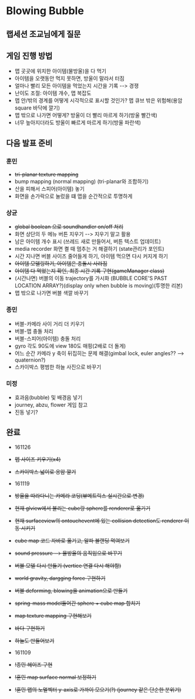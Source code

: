 # Blowing Bubble

## 랩세션 조교님에게 질문

## 게임 진행 방법
* 맵 곳곳에 위치한 아이템(물방울)을 다 먹기
* 아이템을 오랫동안 먹지 못하면, 방울이 말라서 터짐
* 얼마나 빨리 모든 아이템을 먹었는지 시간을 기록 --> 경쟁
* 난이도 조절: 아이템 개수, 맵 복잡도
* 맵 안/밖의 경계를 어떻게 시각적으로 표시할 것인가? 맵 큐브 밖은 위험해(용암 square 바닥에 깔기)
* 맵 밖으로 나가면 어떻게? 방울이 더 빨리 마르게 하기(방울 빨간색)
* 너무 높아지더라도 방울이 빠르게 마르게 하기(방울 파란색)

## 다음 발표 준비

### 훈민 
* ~~tri-planar texture mapping~~
* bump mapping (normal mapping) (tri-planar와 조합하기)
* 산을 피해서 스피어(아이템) 놓기
* 화면을 손가락으로 눌렀을 떄 맵을 순간적으로 투명하게

### 상균
* ~~global boolean 으로 soundhandler on/off 처리~~
* 화면 상단의 두 메뉴 버튼 지우기 --> 지우기 말고 활용
* 남은 아이템 개수 표시 (쓰레드 새로 만들어서, 버튼 텍스트 업데이트)
* media recorder 화면 켤 때 멈추는 거 해결하기 (state관리가 포인트)
* 시간 지나면 버블 사이즈 줄어들게 하기, 아이템 먹으면 다시 커지게 하기
* ~~아이템 모델링하기, 아이템은 충돌시 사라짐~~
* ~~아이템 다 먹었는지 확인, 최종 시간 기록 구현(gameManager class)~~
* (시간나면) 버블의 이동 trajectory를 가시화 (BUBBLE CORE'S PAST LOCATION ARRAY?)(display only when bubble is moving)(투명한 리본)
* 맵 밖으로 나가면 버블 색깔 바꾸기

### 종민
* 버블-카메라 사이 거리 더 키우기
* 버블-맵 충돌 처리
* 버블-스피어(아이템) 충돌 처리
* gyro 각도 90도에 view 180도 매핑(2배로 더 돌게)
* 어느 순간 카메라 y 축이 뒤집히는 문제 해결(gimbal lock, euler angles?? --> quaternion?)
* 스카이박스 평범한 하늘 사진으로 바꾸기

### 미정
* 효과음(bubble) 및 배경음 넣기
* journey, abzu, flower 게임 참고
* 진동 넣기?

## 완료
* 161126
* ~~맵 사이즈 키우기(x4)~~
* ~~스카이박스 넓이로 용암 깔기~~

* 161119
* ~~방울을 따라다니는 카메라 코딩(뷰메트릭스 실시간으로 변경)~~
* ~~현재 glview에서 불리는 cube랑 sphere를 renderer로 옮기기~~
* ~~현재 surfaceview의 ontouchevent에 있는 collision detection도 renderer 이동 시키기~~
* ~~cube map 코드 자바로 옮기고, 알파 블랜딩 먹여보기~~
* ~~sound pressure --> 물방울의 움직임으로 바꾸기~~
* ~~버블 모델 다시 만들기 (vertice 연결 다시 해야함)~~
* ~~world gravity, dargging force 구현하기~~
* ~~버블 deforming, blowing을 animation으로 만들기~~
* ~~spring-mass model들어간 sphere + cube map 합치기~~ 
* ~~map texture mapping 구현해보기~~
* ~~바다 구현하기~~
* ~~하늘도 만들어보기~~

* 161109
* ~~!종민 헤이즈 구현~~ 
* ~~!훈민 map surface normal 보정하기~~
* ~~!훈민 맵의 노멀벡터 y-axis로 가까이 모으기(?) (journey 같은 단순한 분위기)~~

